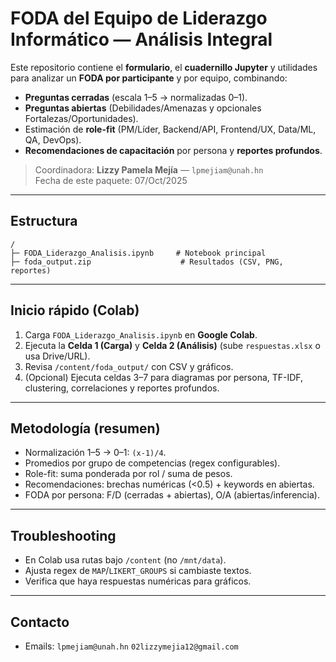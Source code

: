 # FODA del Equipo de Liderazgo Informático — Análisis Integral

Este repositorio contiene el **formulario**, el **cuadernillo Jupyter** y utilidades para analizar un **FODA por participante** y por equipo, combinando:
- **Preguntas cerradas** (escala 1–5 → normalizadas 0–1).
- **Preguntas abiertas** (Debilidades/Amenazas y opcionales Fortalezas/Oportunidades).
- Estimación de **role-fit** (PM/Líder, Backend/API, Frontend/UX, Data/ML, QA, DevOps).
- **Recomendaciones de capacitación** por persona y **reportes profundos**.

> Coordinadora: **Lizzy Pamela Mejía** — `lpmejiam@unah.hn`  
> Fecha de este paquete: 07/Oct/2025

---

##  Estructura

```
/
├─ FODA_Liderazgo_Analisis.ipynb     # Notebook principal
├─ foda_output.zip                    # Resultados (CSV, PNG, reportes)

```
---

##  Inicio rápido (Colab)

1. Carga `FODA_Liderazgo_Analisis.ipynb` en **Google Colab**.
2. Ejecuta la **Celda 1 (Carga)** y **Celda 2 (Análisis)** (sube `respuestas.xlsx` o usa Drive/URL).
3. Revisa `/content/foda_output/` con CSV y gráficos.
4. (Opcional) Ejecuta celdas 3–7 para diagramas por persona, TF-IDF, clustering, correlaciones y reportes profundos.

---

##  Metodología (resumen)

- Normalización 1–5 → 0–1: `(x-1)/4`.
- Promedios por grupo de competencias (regex configurables).
- Role-fit: suma ponderada por rol / suma de pesos.
- Recomendaciones: brechas numéricas (<0.5) + keywords en abiertas.
- FODA por persona: F/D (cerradas + abiertas), O/A (abiertas/inferencia).

---

##  Troubleshooting

- En Colab usa rutas bajo `/content` (no `/mnt/data`).
- Ajusta regex de `MAP`/`LIKERT_GROUPS` si cambiaste textos.
- Verifica que haya respuestas numéricas para gráficos.

---

##  Contacto

- Emails: `lpmejiam@unah.hn` `02lizzymejia12@gmail.com`
